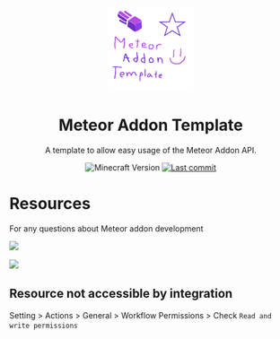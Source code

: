 <div align="center">
  <!-- Logo and Title -->
  <img src="/src/main/resources/assets/template/icon.png" alt="logo" width="30%"/>
  <h1>Meteor Addon Template</h1>
  <p>A template to allow easy usage of the Meteor Addon API.</p>

  <!-- Fancy badges -->
  <img src="https://img.shields.io/badge/Minecraft%20Version-1.19.3-blueviolet" alt="Minecraft Version">
  <a href="https://github.com/RacoonDog/meteor-addon-template/commits/main"><img src="https://img.shields.io/github/last-commit/RacoonDog/meteor-addon-template?logo=github&color=blueviolet" alt="Last commit"></a>
</div>

# Resources
For any questions about Meteor addon development  

<a href="https://discord.gg/4RBmBCFSTc"><img src="https://invidget.switchblade.xyz/4RBmBCFSTc" width="75%"></a>

<a href="https://discord.gg/9mrRPGKYU3"><img src="https://invidget.switchblade.xyz/9mrRPGKYU3" width="75%"></a>

## Resource not accessible by integration

Setting > Actions > General > Workflow Permissions > Check `Read and write permissions`

